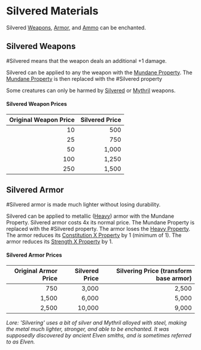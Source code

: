 # Silvered Materials
Silvered [Weapons](../Weapons.md), [Armor](../Armor.md), and [Ammo](../Weapons#Ammo) can be enchanted.
## Silvered Weapons
#Silvered means that the weapon deals an additional +1 damage. 

Silvered can be applied to any the weapon with the [Mundane Property](Mundane%20Property.md).
	The [Mundane Property](Mundane%20Property.md) is then replaced with the #Silvered property

Some creatures can only be harmed by [Silvered](Silvered%20Property.md) or [Mythril](Mythril%20Property.md) weapons.
#### Silvered Weapon Prices

| Original Weapon Price | Silvered Price |
| --------------------: | -------------: |
|                    10 |            500 |
|                    25 |            750 |
|                    50 |          1,000 |
|                   100 |          1,250 |
|                   250 |          1,500 |
## Silvered Armor
#Silvered armor is made much lighter without losing durability.

Silvered can be applied to metallic ([Heavy](Heavy%20Property.md)) armor with the Mundane Property.
	Silvered armor costs 4x its normal price.
	The Mundane Property is replaced with the #Silvered property.
	The armor loses the [Heavy Property](Heavy%20Property.md).
	The armor reduces its [Constitution X Property](Constitution%20X%20Property.md) by 1 (minimum of 1).
	The armor reduces its [Strength X Property](Strength%20X%20Property.md) by 1.
#### Silvered Armor Prices

| Original Armor Price | Silvered Price | Silvering Price (transform base armor) |
| -------------------: | -------------: | -------------------------------------: |
|                  750 |          3,000 |                                  2,500 |
|                1,500 |          6,000 |                                  5,000 |
|                2,500 |         10,000 |                                  9,000 |


*Lore:*
*'Silvering' uses a bit of silver and Mythril alloyed with steel, making the metal much lighter, stronger, and able to be enchanted. It was supposedly discovered by ancient Elven smiths, and is sometimes referred to as Elven.*